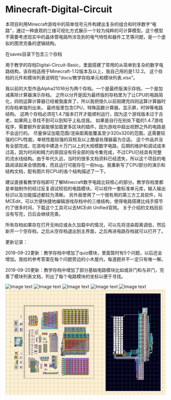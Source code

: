 # Minecraft-Digital-Circuit

本项目利用Minecraft游戏中的简单信号元件构建出复杂的组合和时序数字“电路”，通过一种直观的三维可视化方式展示一个较为纯粹的可计算模型。这个模型不需要考虑现实中的晶体管电路所涉及到的电气特性和器件工艺等问题，是一个虚拟的图灵完备的逻辑结构。

在saves目录下包含三个存档

用于教学的存档Digital-Circuit-Basic，里面搭建了常用的从简单到复杂的数字电路结构，该存档适用于Minecraft-1.12版本及以上，我自己用的是1.12.2。
这个存档的元件和模块列表说明在“docs/教学存档单元和模块列表.xlsx”。

我以前的大型作品Alpha21016分为两个存档，一个是最终版演示存档，一个是加减乘除计算器演示存档。
之所以分开是因为最终版的存档里为了让CPU的电路简化，四则运算计算器已经被我废弃了，所以我把很久以前刚建完四则运算计算器时的存档单独列出来。
最终版里包含CPU，特殊函数计算器，显示屏，时钟等电路结构。
这两个存档必须在1.4.7版本打开才能顺利运行，因为这个游戏版本过于古老，如果网上寻找不到可以到知乎上私信我。
如果是自行在别处下载的1.4.7游戏程序，需要额外安装能够加载更多区块的插件，因为游戏中超出视野之外的电路是不会运行的。
尽量保证加载范围/渲染距离能覆盖至少320x320的范围，这需要较强的CPU性能，单核性能较强的双核及以上酷睿处理器最为合适。
这个作品并没有全部完成，在游戏中建造十万门以上的大规模数字电路，后期的维护和调试成本过高，因为时间和精力的原因没有将全部的指令集完成，不过CPU已经具有完整的流水线结构。由于年代久远，当时的很多文档资料已经遗失，所以这个项目的电路阅读起来会很困难，而且运行可能存在一些bug。我重新写了CPU部分的演示和结构文档，配有图片将CPU的各个结构描述了一下。

建议直接看教学存档即可了解Minecraft数字电路比较核心的部分。教学存档里都是单独制作的经过反复调试校验的电路模块，可以视作一套标准单元库，输入输出标识以及功能描述都较为清晰。
另外我使用了一个很有用的第三方工具软件，叫MCEdit，可以方便快捷地编辑游戏存档中的三维结构，使得电路搭建比纯手搭节约了很多时间，下载这个工具可以去MCEdit Unified官网。
关于介绍的文档目前没有写完，日后会继续完善。

所有存档如果存在打开无响应或永久加载中的情况，可以先将渲染距离调低，然后新开一个空存档，之后从空存档退出到主界面，之后再进电路存档就可以打开了。

更新记录：

2019-09-22更新：教学存档中增加了quiz模块，里面暂时有5个问题，以后还会增加。我给的参考答案在每个问题旁边的小木屋内，每道题并不一定只有唯一解。

2019-09-20更新：教学存档中增加了部分基础电路模块比如或非门和与非门，完善了模块列表文档，列出了每个电路模块的坐标以便于寻找。

![Image text](https://github.com/Alpha21016/Minecraft-Digital-Circuit/blob/master/images/Alpha21016/view02.jpg)
![Image text](https://github.com/Alpha21016/Minecraft-Digital-Circuit/blob/master/images/Alpha21016/view03.jpg)
![Image text](https://github.com/Alpha21016/Minecraft-Digital-Circuit/blob/master/images/Basic/view01.jpg)
![Image text](https://github.com/Alpha21016/Minecraft-Digital-Circuit/blob/master/images/Basic/view02.jpg)
![Image text](https://github.com/Alpha21016/Minecraft-Digital-Circuit/blob/master/images/Basic/adder.jpg)
![Image text](https://github.com/Alpha21016/Minecraft-Digital-Circuit/blob/master/images/Basic/map.png)
